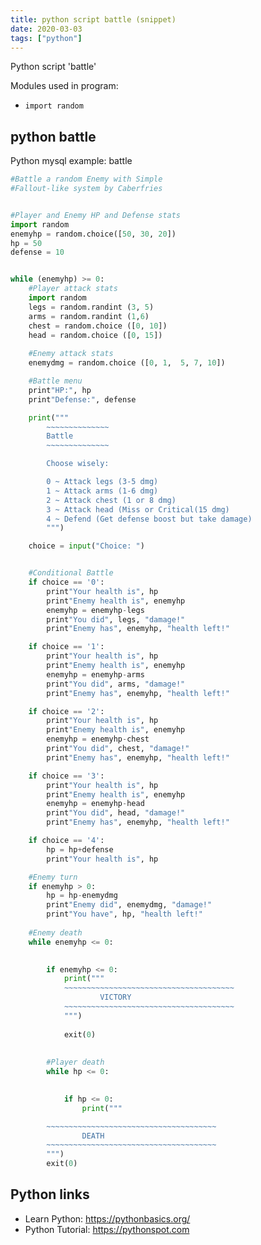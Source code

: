 ```yaml
---
title: python script battle (snippet)
date: 2020-03-03
tags: ["python"]
---
```

Python script 'battle'


Modules used in program: 
* `import random`

## python battle

Python mysql example: battle

```python
#Battle a random Enemy with Simple 
#Fallout-like system by Caberfries


#Player and Enemy HP and Defense stats
import random
enemyhp = random.choice([50, 30, 20])
hp = 50
defense = 10


while (enemyhp) >= 0:
	#Player attack stats 
	import random
	legs = random.randint (3, 5)
	arms = random.randint (1,6)
	chest = random.choice ([0, 10])
	head = random.choice ([0, 15])
	
	#Enemy attack stats
	enemydmg = random.choice ([0, 1,  5, 7, 10])

	#Battle menu
	print"HP:", hp	
	print"Defense:", defense

	print("""
	    ~~~~~~~~~~~~~~
		Battle
	    ~~~~~~~~~~~~~~

	    Choose wisely:

	    0 ~ Attack legs (3-5 dmg)
	    1 ~ Attack arms (1-6 dmg)
	    2 ~ Attack chest (1 or 8 dmg)
	    3 ~ Attack head (Miss or Critical(15 dmg)
	    4 ~ Defend (Get defense boost but take damage)
	    """)

	choice = input("Choice: ")


	#Conditional Battle 
	if choice == '0':
		print"Your health is", hp
		print"Enemy health is", enemyhp
		enemyhp = enemyhp-legs
		print"You did", legs, "damage!"
		print"Enemy has", enemyhp, "health left!"

	if choice == '1':
		print"Your health is", hp
		print"Enemy health is", enemyhp
		enemyhp = enemyhp-arms
		print"You did", arms, "damage!"
		print"Enemy has", enemyhp, "health left!"

	if choice == '2':
		print"Your health is", hp
		print"Enemy health is", enemyhp
		enemyhp = enemyhp-chest
		print"You did", chest, "damage!"
		print"Enemy has", enemyhp, "health left!"

	if choice == '3':
		print"Your health is", hp
		print"Enemy health is", enemyhp
		enemyhp = enemyhp-head
		print"You did", head, "damage!"
		print"Enemy has", enemyhp, "health left!"

	if choice == '4':
		hp = hp+defense
		print"Your health is", hp

	#Enemy turn
	if enemyhp > 0:
		hp = hp-enemydmg
		print"Enemy did", enemydmg, "damage!"
		print"You have", hp, "health left!"
		
	#Enemy death
	while enemyhp <= 0:
		

		if enemyhp <= 0:
			print("""
			~~~~~~~~~~~~~~~~~~~~~~~~~~~~~~~~~~~~~~
					VICTORY
			~~~~~~~~~~~~~~~~~~~~~~~~~~~~~~~~~~~~~~
			""")
		
			exit(0)
			
	
		#Player death
		while hp <= 0:

	
			if hp <= 0:
				print("""

		~~~~~~~~~~~~~~~~~~~~~~~~~~~~~~~~~~~~~~
				DEATH
		~~~~~~~~~~~~~~~~~~~~~~~~~~~~~~~~~~~~~~
		""")
		exit(0)

```

## Python links

- Learn Python: https://pythonbasics.org/
- Python Tutorial: https://pythonspot.com
